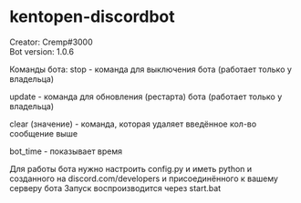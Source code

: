 # kentopen-discordbot
Creator: Cremp#3000  
Bot version: 1.0.6


Команды бота:
stop - команда для выключения бота (работает только у владельца)

update - команда для обновления (рестарта) бота (работает только у владельца)

clear (значение) - команда, которая удаляет введённое кол-во сообщение выше

bot_time - показывает время


Для работы бота нужно настроить config.py и иметь python и созданного на discord.com/developers и присоединённого к вашему серверу бота
Запуск воспроизводится через start.bat